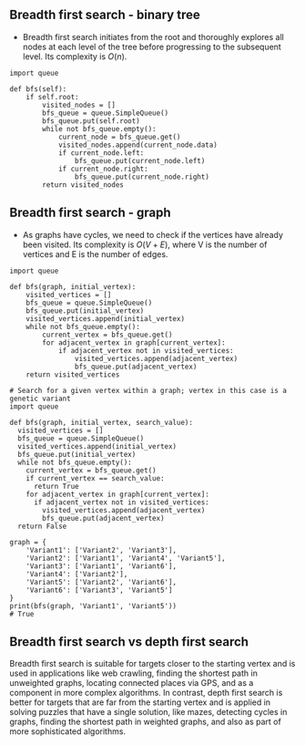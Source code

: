 ## Breadth first search - binary tree
- Breadth first search initiates from the root and thoroughly explores all nodes at each level of the tree before progressing to the subsequent level. Its complexity is $O(n)$. 

```
import queue

def bfs(self):
    if self.root:
        visited_nodes = []
        bfs_queue = queue.SimpleQueue()
        bfs_queue.put(self.root)
        while not bfs_queue.empty():
            current_node = bfs_queue.get()
            visited_nodes.append(current_node.data)
            if current_node.left:
                bfs_queue.put(current_node.left)
            if current_node.right:
                bfs_queue.put(current_node.right)
        return visited_nodes
```

## Breadth first search - graph
- As graphs have cycles, we need to check if the vertices have already been visited. Its complexity is $O(V + E)$, where V is the number of vertices and E is the number of edges.

```
import queue

def bfs(graph, initial_vertex):
    visited_vertices = []
    bfs_queue = queue.SimpleQueue()
    bfs_queue.put(initial_vertex)
    visited_vertices.append(initial_vertex)
    while not bfs_queue.empty():
        current_vertex = bfs_queue.get()
        for adjacent_vertex in graph[current_vertex]:
            if adjacent_vertex not in visited_vertices:
                visited_vertices.append(adjacent_vertex)
                bfs_queue.put(adjacent_vertex)
    return visited_vertices
```

```
# Search for a given vertex within a graph; vertex in this case is a genetic variant
import queue

def bfs(graph, initial_vertex, search_value):
  visited_vertices = []
  bfs_queue = queue.SimpleQueue()
  visited_vertices.append(initial_vertex)
  bfs_queue.put(initial_vertex)
  while not bfs_queue.empty():
    current_vertex = bfs_queue.get()
    if current_vertex == search_value:
      return True    
    for adjacent_vertex in graph[current_vertex]:
      if adjacent_vertex not in visited_vertices:
        visited_vertices.append(adjacent_vertex)
        bfs_queue.put(adjacent_vertex)
  return False

graph = {
    'Variant1': ['Variant2', 'Variant3'],
    'Variant2': ['Variant1', 'Variant4', 'Variant5'],
    'Variant3': ['Variant1', 'Variant6'],
    'Variant4': ['Variant2'],
    'Variant5': ['Variant2', 'Variant6'],
    'Variant6': ['Variant3', 'Variant5']
}
print(bfs(graph, 'Variant1', 'Variant5'))
# True
```

## Breadth first search vs depth first search
Breadth first search is suitable for targets closer to the starting vertex and is used in applications like web crawling, finding the shortest path in unweighted graphs, locating connected places via GPS, and as a component in more complex algorithms. In contrast, depth first search is better for targets that are far from the starting vertex and is applied in solving puzzles that have a single solution, like mazes, detecting cycles in graphs, finding the shortest path in weighted graphs, and also as part of more sophisticated algorithms.
